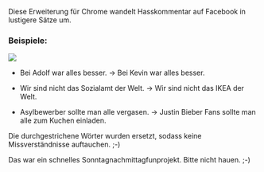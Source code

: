 Diese Erweiterung für Chrome wandelt Hasskommentar auf Facebook in lustigere Sätze um.

### Beispiele:

<img src="http://i.imgur.com/3k5Md8M.png"/>

* Bei Adolf war alles besser. -> Bei Kevin war alles besser.

* Wir sind nicht das Sozialamt der Welt. -> Wir sind nicht das IKEA der Welt.

* Asylbewerber sollte man alle vergasen. -> Justin Bieber Fans sollte man alle zum Kuchen einladen.

Die durchgestrichene Wörter wurden ersetzt, sodass keine Missverständnisse auftauchen. ;-)

Das war ein schnelles Sonntagnachmittagfunprojekt. Bitte nicht hauen. ;-)
